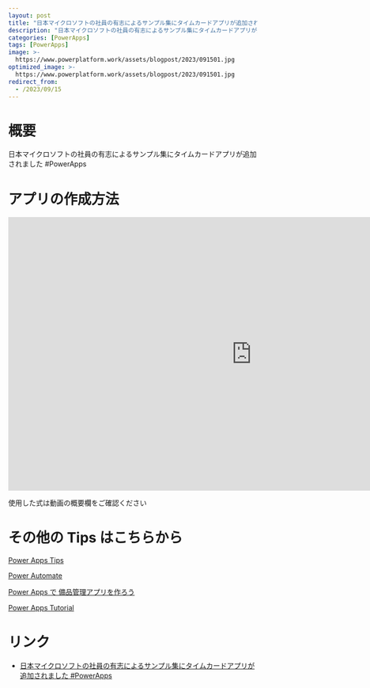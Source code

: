 ```yaml
---
layout: post
title: "日本マイクロソフトの社員の有志によるサンプル集にタイムカードアプリが追加されました #PowerApps"
description: "日本マイクロソフトの社員の有志によるサンプル集にタイムカードアプリが追加されました #PowerAppsを動画で分かりやすく解説"
categories: [PowerApps]
tags: [PowerApps]
image: >-
  https://www.powerplatform.work/assets/blogpost/2023/091501.jpg
optimized_image: >-
  https://www.powerplatform.work/assets/blogpost/2023/091501.jpg
redirect_from:
  - /2023/09/15
---
```



#  概要

日本マイクロソフトの社員の有志によるサンプル集にタイムカードアプリが追加されました #PowerApps


# アプリの作成方法

<iframe width="983" height="553" src="https://www.youtube.com/embed/MyoGlVKtvdk" title="YouTube video player" frameborder="0" allow="accelerometer; autoplay; clipboard-write; encrypted-media; gyroscope; picture-in-picture" allowfullscreen></iframe>


使用した式は動画の概要欄をご確認ください


# その他の Tips はこちらから

[Power Apps Tips](https://www.youtube.com/watch?v=VrAQf3JQ7yM&list=PLVhFi1fb3DqakSLVMn22DDcySXh9jtzi- )


[Power Automate](https://www.youtube.com/watch?v=-YnJYT0ASEM&list=PLVhFi1fb3Dqbzic6GieqnLFgD3aTj-eHA)


[Power Apps で 備品管理アプリを作ろう](https://www.youtube.com/playlist?list=PLVhFi1fb3DqZM3HKb8Hea6XEL96990Fyn)


[Power Apps Tutorial](https://www.youtube.com/playlist?list=PLVhFi1fb3DqalxpL974VvAJvV4iWoSbe_)


# リンク


- [日本マイクロソフトの社員の有志によるサンプル集にタイムカードアプリが追加されました #PowerApps](https://www.youtube.com/watch?v=MyoGlVKtvdk)

